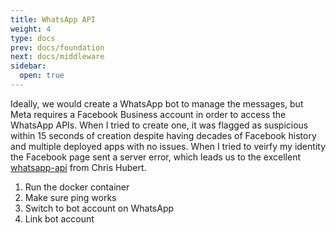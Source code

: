 ```yaml
---
title: WhatsApp API
weight: 4
type: docs
prev: docs/foundation
next: docs/middleware
sidebar:
  open: true
---
```


Ideally, we would create a WhatsApp bot to manage the messages, but Meta requires a Facebook Business account in order to access the WhatsApp APIs.  When I tried to create one, it was flagged as suspicious within 15 seconds of creation despite having decades of Facebook history and multiple deployed apps with no issues.  When I tried to veirfy my identity the Facebook page sent a server error, which leads us to the excellent [whatsapp-api](https://github.com/chrishubert/whatsapp-api/) from Chris Hubert.  

1. Run the docker container
2. Make sure ping works
3. Switch to bot account on WhatsApp
4. Link bot account